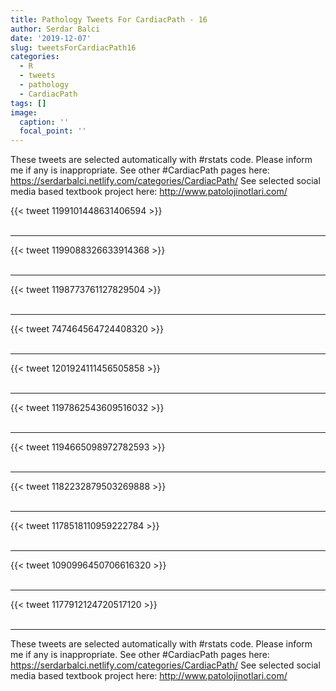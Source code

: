 ```yaml
---
title: Pathology Tweets For CardiacPath - 16
author: Serdar Balci
date: '2019-12-07'
slug: tweetsForCardiacPath16
categories:
  - R
  - tweets
  - pathology
  - CardiacPath
tags: []
image:
  caption: ''
  focal_point: ''
---
```



These tweets are selected automatically with #rstats code. Please inform me if any is inappropriate.
See other #CardiacPath pages here: https://serdarbalci.netlify.com/categories/CardiacPath/ 
See selected social media based textbook project here: http://www.patolojinotlari.com/

{{< tweet 1199101448631406594 >}}
<br>
<br>
<hr>
{{< tweet 1199088326633914368 >}}
<br>
<br>
<hr>
{{< tweet 1198773761127829504 >}}
<br>
<br>
<hr>
{{< tweet 747464564724408320 >}}
<br>
<br>
<hr>
{{< tweet 1201924111456505858 >}}
<br>
<br>
<hr>
{{< tweet 1197862543609516032 >}}
<br>
<br>
<hr>
{{< tweet 1194665098972782593 >}}
<br>
<br>
<hr>
{{< tweet 1182232879503269888 >}}
<br>
<br>
<hr>
{{< tweet 1178518110959222784 >}}
<br>
<br>
<hr>
{{< tweet 1090996450706616320 >}}
<br>
<br>
<hr>
{{< tweet 1177912124720517120 >}}
<br>
<br>
<hr>


These tweets are selected automatically with #rstats code. Please inform me if any is inappropriate.
See other #CardiacPath pages here: https://serdarbalci.netlify.com/categories/CardiacPath/ 
See selected social media based textbook project here: http://www.patolojinotlari.com/
